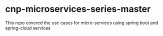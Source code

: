 # cnp-microservices-series-master
This repo covered the use cases for micro-services using spring boot and spring-cloud services
